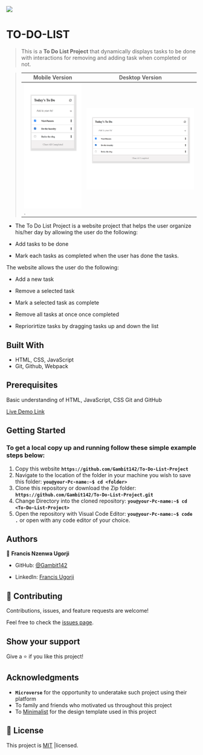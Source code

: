 ![](https://img.shields.io/badge/Microverse-blueviolet)

# TO-DO-LIST 
> This is a **To Do List Project** that dynamically displays tasks to be done with interactions for removing and adding task when completed or not.

> |Mobile Version|Desktop Version|
> |--------------|-----------------|
> |![screenshot](Snapshot2.png).|![screenshot2](Snapshot1.png)|


- The To Do List Project is a website project that helps the user organize his/her day by allowing the user do the following:

- Add tasks to be done
- Mark each tasks as completed when the user has done the tasks.


The website allows the user do the following:

- Add a new task
  
- Remove a selected task

- Mark a selected task as complete

- Remove all tasks at once once completed

- Repriorirtize tasks by dragging tasks up and down the list

## Built With

- HTML, CSS, JavaScript
- Git, Github, Webpack

## Prerequisites
Basic understanding of HTML, JavaScript, CSS Git and GitHub

[Live Demo Link](https://gambit142.github.io/To-Do-List-Project/)

## Getting Started

### To get a local copy up and running follow these simple example steps below:

1. Copy this website **``https://github.com/Gambit142/To-Do-List-Project``**
2. Navigate to the location of the folder in your machine you wish to save this folder:
**``you@your-Pc-name:~$ cd <folder>``**
3. Clone this repository or download the Zip folder:
**``https://github.com/Gambit142/To-Do-List-Project.git``**
4. Change Directory into the cloned repository: **``you@your-Pc-name:~$ cd <To-Do-List-Project>``**
5. Open the repository with Visual Code Editor: **``you@your-Pc-name:~$ code .``** or open with any code editor of your choice.

## Authors

👤 **Francis Nzenwa Ugorji**

- GitHub: [@Gambit142](https://github.com/Gambit142)
  
- LinkedIn: [Francis Ugorji](www.linkedin.com/in/francis-ugorji-a567b7168)


## 🤝 Contributing

Contributions, issues, and feature requests are welcome!

Feel free to check the [issues page](../../issues/).

## Show your support

Give a ⭐️ if you like this project!

## Acknowledgments

- **``Microverse``** for the opportunity to underatake such project using their platform
- To family and friends who motivated us throughout this project
- To [Minimalist](https://web.archive.org/web/20180320194056/http://www.getminimalist.com:80/) for the design template used in this project
## 📝 License

This project is [MIT](./MIT.md) |licensed.
